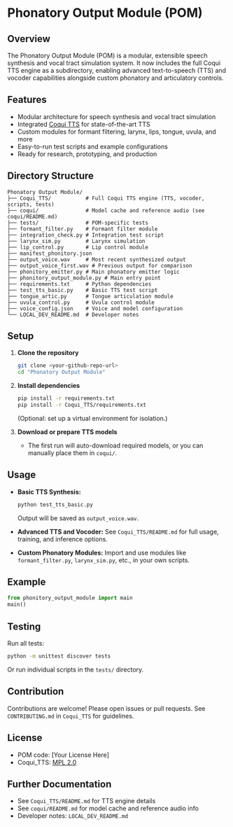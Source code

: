 # Phonatory Output Module (POM)

## Overview
The Phonatory Output Module (POM) is a modular, extensible speech synthesis and vocal tract simulation system. It now includes the full Coqui TTS engine as a subdirectory, enabling advanced text-to-speech (TTS) and vocoder capabilities alongside custom phonatory and articulatory controls.

## Features
- Modular architecture for speech synthesis and vocal tract simulation
- Integrated [Coqui TTS](https://github.com/coqui-ai/TTS) for state-of-the-art TTS
- Custom modules for formant filtering, larynx, lips, tongue, uvula, and more
- Easy-to-run test scripts and example configurations
- Ready for research, prototyping, and production

## Directory Structure
```
Phonatory Output Module/
├── Coqui_TTS/           # Full Coqui TTS engine (TTS, vocoder, scripts, tests)
├── coqui/               # Model cache and reference audio (see coqui/README.md)
├── tests/               # POM-specific tests
├── formant_filter.py    # Formant filter module
├── integration_check.py # Integration test script
├── larynx_sim.py        # Larynx simulation
├── lip_control.py       # Lip control module
├── manifest_phonitory.json
├── output_voice.wav     # Most recent synthesized output
├── output_voice_first.wav # Previous output for comparison
├── phonitory_emitter.py # Main phonatory emitter logic
├── phonitory_output_module.py # Main entry point
├── requirements.txt     # Python dependencies
├── test_tts_basic.py    # Basic TTS test script
├── tongue_artic.py      # Tongue articulation module
├── uvula_control.py     # Uvula control module
├── voice_config.json    # Voice and model configuration
└── LOCAL_DEV_README.md  # Developer notes
```

## Setup
1. **Clone the repository**
   ```sh
   git clone <your-github-repo-url>
   cd "Phonatory Output Module"
   ```
2. **Install dependencies**
   ```sh
   pip install -r requirements.txt
   pip install -r Coqui_TTS/requirements.txt
   ```
   (Optional: set up a virtual environment for isolation.)

3. **Download or prepare TTS models**
   - The first run will auto-download required models, or you can manually place them in `coqui/`.

## Usage
- **Basic TTS Synthesis:**
  ```sh
  python test_tts_basic.py
  ```
  Output will be saved as `output_voice.wav`.

- **Advanced TTS and Vocoder:**
  See `Coqui_TTS/README.md` for full usage, training, and inference options.

- **Custom Phonatory Modules:**
  Import and use modules like `formant_filter.py`, `larynx_sim.py`, etc., in your own scripts.

## Example
```python
from phonitory_output_module import main
main()
```

## Testing
Run all tests:
```sh
python -m unittest discover tests
```
Or run individual scripts in the `tests/` directory.

## Contribution
Contributions are welcome! Please open issues or pull requests. See `CONTRIBUTING.md` in `Coqui_TTS` for guidelines.

## License
- POM code: [Your License Here]
- Coqui_TTS: [MPL 2.0](https://opensource.org/licenses/MPL-2.0)

## Further Documentation
- See `Coqui_TTS/README.md` for TTS engine details
- See `coqui/README.md` for model cache and reference audio info
- Developer notes: `LOCAL_DEV_README.md`
